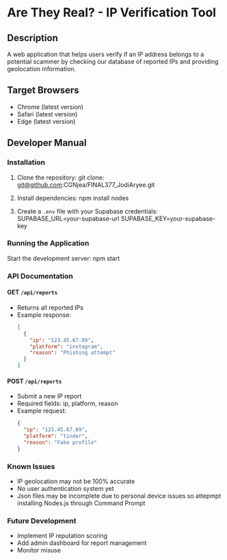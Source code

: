 # Are They Real? - IP Verification Tool

## Description
A web application that helps users verify if an IP address belongs to a potential scammer by checking our database of reported IPs and providing geolocation information.

## Target Browsers
- Chrome (latest version)
- Safari (latest version)
- Edge (latest version)



## Developer Manual

### Installation
1. Clone the repository:
   git clone: git@github.com:CGNjea/FINAL377_JodiAryee.git

2. Install dependencies:
   npm install
   nodes
3. Create a `.env` file with your Supabase credentials:
   SUPABASE_URL=your-supabase-url
   SUPABASE_KEY=your-supabase-key

### Running the Application
Start the development server:
npm start

### API Documentation
#### GET `/api/reports`
- Returns all reported IPs
- Example response:
  ```json
  [
    {
      "ip": "123.45.67.89",
      "platform": "instagram",
      "reason": "Phishing attempt"
    }
  ]

#### POST `/api/reports`
- Submit a new IP report
- Required fields: ip, platform, reason
- Example request:
  ```json
  {
    "ip": "123.45.67.89",
    "platform": "tinder",
    "reason": "Fake profile"
  }

### Known Issues
- IP geolocation may not be 100% accurate
- No user authentication system yet
- Json files may be incomplete due to personal device issues so attepmpt installing Nodes.js through Command Prompt 

### Future Development
- Implement IP reputation scoring
- Add admin dashboard for report management
- Monitor misuse